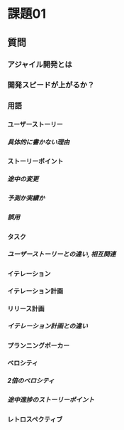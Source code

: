 # 課題01

## 質問

### アジャイル開発とは

### 開発スピードが上がるか？

### 用語

#### ユーザーストーリー

##### 具体的に書かない理由

#### ストーリーポイント

##### 途中の変更

##### 予測か実績か

##### 誤用

#### タスク

##### ユーザーストーリーとの違い, 相互関連

#### イテレーション

#### イテレーション計画

#### リリース計画

##### イテレーション計画との違い

#### プランニングポーカー

#### ベロシティ

##### 2倍のベロシティ

##### 途中進捗のストーリーポイント

#### レトロスペクティブ
